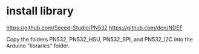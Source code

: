 # install library

https://github.com/Seeed-Studio/PN532
https://github.com/don/NDEF

Copy the folders PN532, PN532_HSU, PN532_SPI, and PN532_I2C into the Arduino "libraries" folder. 
